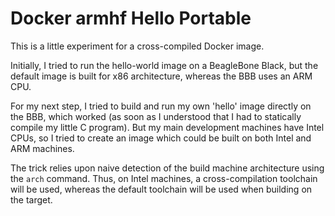 # Docker armhf Hello Portable

This is a little experiment for a cross-compiled Docker image.

Initially, I tried to run the hello-world image on a BeagleBone Black, but the
default image is built for x86 architecture, whereas the BBB uses an ARM CPU.

For my next step, I tried to build and run my own 'hello' image directly on the
BBB, which worked (as soon as I understood that I had to statically compile my
little C program). But my main development machines have Intel CPUs, so I tried
to create an image which could be built on both Intel and ARM machines.

The trick relies upon naive detection of the build machine architecture using
the `arch` command. Thus, on Intel machines, a cross-compilation toolchain will
be used, whereas the default toolchain will be used when building on the target.


